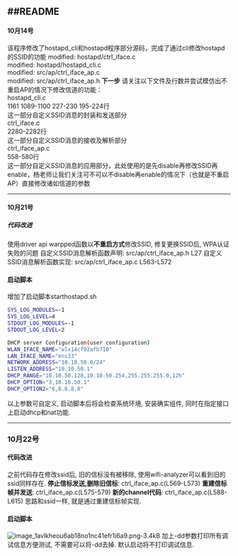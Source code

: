 ﻿##README
---
#### 10月14号
该程序修改了hostapd_cli和hostapd程序部分源码，完成了通过cli修改hostapd的SSID的功能 
modified:   hostapd/ctrl_iface.c  
modified:   hostapd/hostapd_cli.c  
modified:   src/ap/ctrl_iface_ap.c  
modified:   src/ap/ctrl_iface_ap.h
**下一步**
请关注以下文件及行数并尝试模仿出不重启AP的情况下修改信道的功能：  
hostapd_cli.c    	
1161 1089-1100 227-230 195-224行  
这一部分自定义SSID消息的封装和发送部分   
ctrl_iface.c		
2280-2282行   
这一部分自定义SSID消息的接收及解析部分  
ctrl_iface_ap.c	 
558-580行   
这一部分自定义SSID消息的应用部分，此处使用的是先disable再修改SSID再enable，杨老师让我们关注可不可以不disable再enable的情况下（也就是不重启AP）直接修改诸如信道的参数

---
#### 10月21号
##### 代码改进
使用driver api warpped函数以**不重启方式**修改SSID, 修复更换SSID后, WPA认证失败的问题
自定义SSID消息解析函数声明:
src/ap/ctrl_iface_ap.h
L27
自定义SSID消息解析函数实现:
src/ap/ctrl_iface_ap.c
L563-L572
#### 启动脚本
增加了启动脚本starthostapd.sh
```sh
SYS_LOG_MODULES=-1
SYS_LOG_LEVEL=4
STDOUT_LOG_MODULES=-1
STDOUT_LOG_LEVEL=2

DHCP server Configuration(user configuration)
WLAN_IFACE_NAME="wlx14cf92afb710"
LAN_IFACE_NAME="ens33"
NETWORK_ADDRESS="10.10.50.0/24"
LISTEN_ADDRESS="10.10.50.1"
DHCP_RANGE="10.10.50.128,10.10.50.254,255.255.255.0,12h"
DHCP_OPTION="3,10.10.50.1"
DHCP_OPTION2="6,8.8.8.8"
```
以上参数可自定义, 启动脚本后将会检查系统环境, 安装确实组件, 同时在指定接口上启动dhcp和nat功能.

---
### 10月22号
#### 代码改进
之前代码存在修改ssid后, 旧的信标没有被移除, 使用wifi-analyzer可以看到旧的ssid同样存在.
**停止信标发送,删除旧信标**: ctrl_iface_ap.c(L569-L573)
**重建信标帧并发送**: ctrl_iface_ap.c(L575-579)
**新的channel代码**: ctrl_iface_ap.c(L588-L615)
思路和ssid一样, 就是通过重建信标帧实现.

#### 启动脚本
![image_1avlkheou6ab18no1nc41efr1i6a9.png-3.4kB][1]
加上-dd参数打印所有调试信息方便测试, 不需要可以将-dd去掉.
默认启动将不打印调试信息.


  [1]: http://static.zybuluo.com/sammyyx/4yfv5rnglzjqzpm48g2lf68e/image_1avlkheou6ab18no1nc41efr1i6a9.png